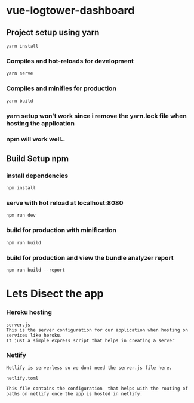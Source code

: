# vue-logtower-dashboard

## Project setup using yarn
```
yarn install
```

### Compiles and hot-reloads for development
```
yarn serve
```

### Compiles and minifies for production
```
yarn build
```
### yarn setup won't work since i remove the yarn.lock file when hosting the application

### npm will work well..

## Build Setup npm

### install dependencies
```
npm install
```

### serve with hot reload at localhost:8080
```
npm run dev
```

### build for production with minification
```
npm run build
```

### build for production and view the bundle analyzer report
```
npm run build --report
```

# Lets Disect the app

### Heroku hosting
```
server.js
This is the server configuration for our application when hosting on services like heroku.
It just a simple express script that helps in creating a server

```

### Netlify

```
Netlify is serverless so we dont need the server.js file here.

netlify.toml

This file contains the configuration  that helps with the routing of paths on netlify once the app is hosted in netlify.

```